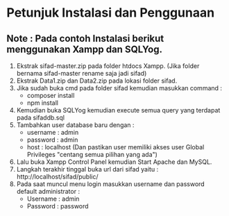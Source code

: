 # Petunjuk Instalasi dan Penggunaan

## Note : Pada contoh Instalasi berikut menggunakan Xampp dan SQLYog.
1. Ekstrak sifad-master.zip pada folder htdocs Xampp. (Jika folder bernama sifad-master rename saja jadi sifad)
2. Ekstrak Data1.zip dan Data2.zip pada lokasi folder sifad.
3. Jika sudah buka cmd pada folder sifad kemudian masukkan command :
   - composer install
   - npm install
4. Kemudian buka SQLYog kemudian execute semua query yang terdapat pada sifaddb.sql
5. Tambahkan user database baru dengan :
   - username : admin
   - password : admin
   - host     : localhost
   (Dan pastikan user memiliki akses user Global Privileges "centang semua pilihan yang ada")
6. Lalu buka Xampp Control Panel kemudian Start Apache dan MySQL.
7. Langkah terakhir tinggal buka url dari sifad yaitu : http://localhost/sifad/public/
8. Pada saat muncul menu login masukkan username dan password default administrator :
   - Username : admin
   - Password : password
